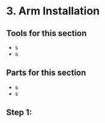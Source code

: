 # 3. Arm Installation



## Tools for this section

* s
* s

## Parts for this section

* s
* s

## Step 1:&#x20;
